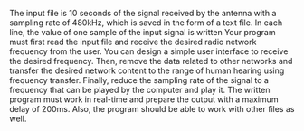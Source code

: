 The input file is 10 seconds of the signal received by the antenna with a sampling rate of 480kHz, which is saved in the form of a text file.
In each line, the value of one sample of the input signal is written
 Your program must first read the input file and receive the desired radio network frequency from the user. You can design a simple user interface to receive the desired frequency. Then, remove the data related to other networks and transfer the desired network content to the range of human hearing using frequency transfer.
 Finally, reduce the sampling rate of the signal to a frequency that can be played by the computer and play it.
The written program must work in real-time and prepare the output with a maximum delay of 200ms. Also, the program should be able to work with other files as well.